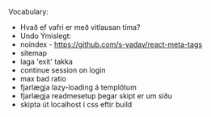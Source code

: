 Vocabulary:

- Hvað ef vafri er með vitlausan tíma?
- Undo
  Ýmislegt:
- noindex - https://github.com/s-yadav/react-meta-tags
- sitemap
- laga 'exit' takka
- continue session on login
- max bad ratio
- fjarlægja lazy-loading á templötum
- fjarlægja readmesetup þegar skipt er um síðu
- skipta út localhost í css eftir build

